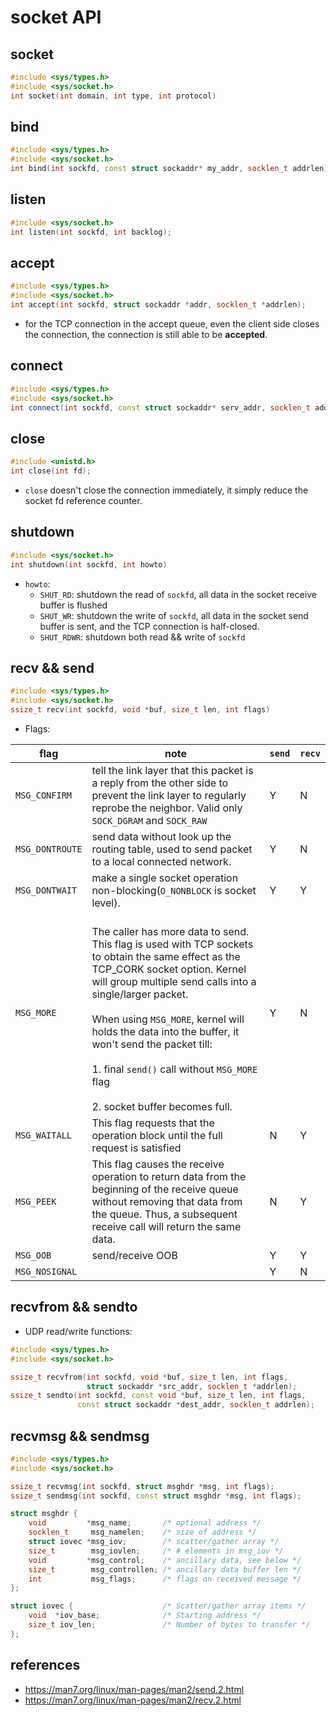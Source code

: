 # socket API

## socket
```cpp
#include <sys/types.h>
#include <sys/socket.h>
int socket(int domain, int type, int protocol)
```

## bind
```cpp
#include <sys/types.h>
#include <sys/socket.h>
int bind(int sockfd, const struct sockaddr* my_addr, socklen_t addrlen);
```

## listen
```cpp
#include <sys/socket.h>
int listen(int sockfd, int backlog);
```

## accept
```cpp
#include <sys/types.h>
#include <sys/socket.h>
int accept(int sockfd, struct sockaddr *addr, socklen_t *addrlen);
```
* for the TCP connection in the accept queue, even the client side closes the connection, the connection is still able to be **accepted**.

## connect
```cpp
#include <sys/types.h>
#include <sys/socket.h>
int connect(int sockfd, const struct sockaddr* serv_addr, socklen_t addrlen);
```

## close
```cpp
#include <unistd.h>
int close(int fd);
```
* `close` doesn't close the connection immediately, it simply reduce the socket fd reference counter.

## shutdown
```cpp
#include <sys/socket.h>
int shutdown(int sockfd, int howto)
```
* `howto`:
    * `SHUT_RD`: shutdown the read of `sockfd`, all data in the socket receive buffer is flushed
    * `SHUT_WR`: shutdown the write of `sockfd`, all data in the socket send buffer is sent, and the TCP connection is half-closed.
    * `SHUT_RDWR`: shutdown both read && write of `sockfd`

##  recv && send
```cpp
#include <sys/types.h>
#include <sys/socket.h>
ssize_t recv(int sockfd, void *buf, size_t len, int flags)
```

* Flags:

|flag|note|`send`|`recv`|
|-|-|-|-|
|`MSG_CONFIRM`|tell the link layer that this packet is a reply from the other side to prevent the link layer to regularly reprobe the neighbor. Valid only `SOCK_DGRAM` and `SOCK_RAW`|Y|N|
|`MSG_DONTROUTE`|send data without look up the routing table, used to send packet to a local connected network.|Y|N|
|`MSG_DONTWAIT`|make a single socket operation non-blocking(`O_NONBLOCK` is socket level).|Y|Y|
|`MSG_MORE`|<br>The caller has more data to send. This flag is used with TCP sockets to obtain the same effect as the TCP_CORK socket option. Kernel will group multiple send calls into a single/larger packet.</br><br>When using `MSG_MORE`, kernel will holds the data into the buffer, it won't send the packet till:</br><br>1. final `send()` call without `MSG_MORE` flag</br><br>2. socket buffer becomes full.</br>|Y|N|
|`MSG_WAITALL`|This flag requests that the operation block until the full request is satisfied|N|Y|
|`MSG_PEEK`|This flag causes the receive operation to return data from the beginning of the receive queue without removing that data from the queue. Thus, a subsequent receive call will return the same data.|N|Y|
|`MSG_OOB`|send/receive OOB|Y|Y|
|`MSG_NOSIGNAL`||Y|N|

## recvfrom && sendto
* UDP read/write functions:

```cpp
#include <sys/types.h>
#include <sys/socket.h>

ssize_t recvfrom(int sockfd, void *buf, size_t len, int flags,
                 struct sockaddr *src_addr, socklen_t *addrlen);
ssize_t sendto(int sockfd, const void *buf, size_t len, int flags,
               const struct sockaddr *dest_addr, socklen_t addrlen);
```

## recvmsg && sendmsg
```cpp
#include <sys/types.h>
#include <sys/socket.h>

ssize_t recvmsg(int sockfd, struct msghdr *msg, int flags);
ssize_t sendmsg(int sockfd, const struct msghdr *msg, int flags);

struct msghdr {
    void         *msg_name;       /* optional address */
    socklen_t     msg_namelen;    /* size of address */
    struct iovec *msg_iov;        /* scatter/gather array */
    size_t        msg_iovlen;     /* # elements in msg_iov */
    void         *msg_control;    /* ancillary data, see below */
    size_t        msg_controllen; /* ancillary data buffer len */
    int           msg_flags;      /* flags on received message */
};

struct iovec {                    /* Scatter/gather array items */
    void  *iov_base;              /* Starting address */
    size_t iov_len;               /* Number of bytes to transfer */
};
```

## references
* https://man7.org/linux/man-pages/man2/send.2.html
* https://man7.org/linux/man-pages/man2/recv.2.html
